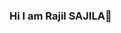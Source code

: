 ### Hi I am Rajil SAJILA👋

<!--
**rajilsaj/rajilsaj** is a ✨ _special_ ✨ repository because its `README.md` (this file) appears on your GitHub profile.

Here are some ideas to get you started:

- 🔭 I’m currently working
- 🌱 I’m currently learning React.JS / Golang / Next.JS / AWS 
- 👯 I’m looking to collaborate on ...
- 🤔 I’m looking for help with ...
- 💬 Ask me about ...
- 📫 How to reach me: i@rajil.cg
- 😄 Pronouns: He / Him
- ⚡ Fun fact: ...
-->
